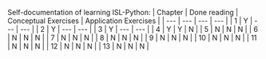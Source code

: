 Self-documentation of learning ISL-Python:
| Chapter | Done reading | Conceptual Exercises | Application Exercises |
| --- | --- | --- | --- |
| 1 | Y | --- | --- |
| 2 | Y | --- | --- |
| 3 | Y | --- | --- |
| 4 | Y | Y | N |
| 5 | N | N | N |
| 6 | N | N | N |
| 7 | N | N | N |
| 8 | N | N | N |
| 9 | N | N | N |
| 10 | N | N | N |
| 11 | N | N | N |
| 12 | N | N | N |
| 13 | N | N | N |
